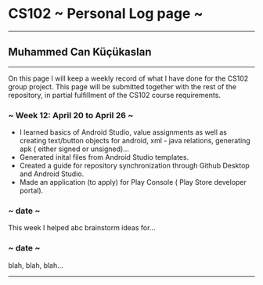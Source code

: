 # CS102 ~ Personal Log page ~
****
## Muhammed Can Küçükaslan
****

On this page I will keep a weekly record of what I have done for the CS102 group project. 
This page will be submitted together with the rest of the repository, in partial fulfillment of the CS102 course requirements.

### ~ Week 12: April 20 to April 26 ~
* I learned basics of Android Studio, value assignments as well as creating text/button objects for android,
xml - java relations, generating apk ( either signed or unsigned)...
* Generated inital files from Android Studio templates.
* Created a guide for repository synchronization through Github Desktop and  Android Studio.
* Made an application (to apply) for Play Console ( Play Store developer portal).

### ~ date ~
This week I helped abc brainstorm ideas for...

### ~ date ~
blah, blah, blah...

****
